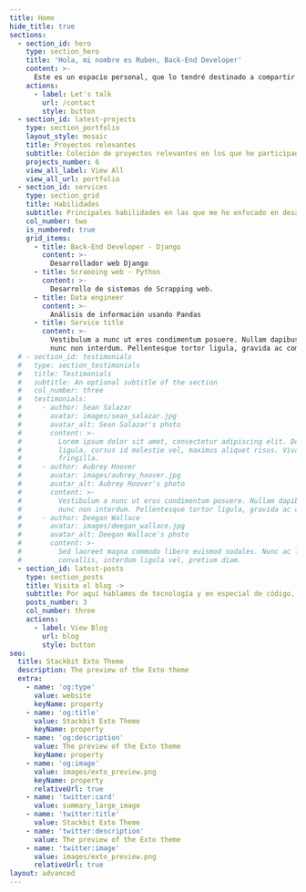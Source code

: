 ```yaml
---
title: Home
hide_title: true
sections:
  - section_id: hero
    type: section_hero
    title: 'Hola, mi nombre es Ruben, Back-End Developer'
    content: >-
      Este es un espacio personal, que lo tendré destinado a compartir los proyectos que vaya realizando, así mismo compartir mis conocimientos y nuevos aprendizajes.
    actions:
      - label: Let's talk
        url: /contact
        style: button
  - section_id: latest-projects
    type: section_portfolio
    layout_style: mosaic
    title: Proyectos relevantes
    subtitle: Coleción de proyectos relevantes en los que he participado o construido.
    projects_number: 6
    view_all_label: View All
    view_all_url: portfolio
  - section_id: services
    type: section_grid
    title: Habilidades
    subtitle: Principales habilidades en las que me he enfocado en desarrollar más a profundidad. 
    col_number: two
    is_numbered: true
    grid_items:
      - title: Back-End Developer - Django
        content: >-
          Desarrollador web Django
      - title: Scraooing web - Python
        content: >-
          Desarrollo de sistemas de Scrapping web.
      - title: Data engineer
        content: >-
          Análisis de información usando Pandas
      - title: Service title
        content: >-
          Vestibulum a nunc ut eros condimentum posuere. Nullam dapibus quis
          nunc non interdum. Pellentesque tortor ligula, gravida ac commodo eu.
  # - section_id: testimonials
  #   type: section_testimonials
  #   title: Testimonials
  #   subtitle: An optional subtitle of the section
  #   col_number: three
  #   testimonials:
  #     - author: Sean Salazar
  #       avatar: images/sean_salazar.jpg
  #       avatar_alt: Sean Salazar's photo
  #       content: >-
  #         Lorem ipsum dolor sit amet, consectetur adipiscing elit. Donec nisl
  #         ligula, cursus id molestie vel, maximus aliquet risus. Vivamus in nibh
  #         fringilla.
  #     - author: Aubrey Hoover
  #       avatar: images/aubrey_hoover.jpg
  #       avatar_alt: Aubrey Hoover's photo
  #       content: >-
  #         Vestibulum a nunc ut eros condimentum posuere. Nullam dapibus quis
  #         nunc non interdum. Pellentesque tortor ligula, gravida ac commodo eu.
  #     - author: Deegan Wallace
  #       avatar: images/deegan_wallace.jpg
  #       avatar_alt: Deegan Wallace's photo
  #       content: >-
  #         Sed laoreet magna commodo libero euismod sodales. Nunc ac libero
  #         convallis, interdum ligula vel, pretium diam.
  - section_id: latest-posts
    type: section_posts
    title: Visita el blog ->
    subtitle: Por aquí hablamos de tecnología y en especial de código, bienvenido...
    posts_number: 3
    col_number: three
    actions:
      - label: View Blog
        url: blog
        style: button
seo:
  title: Stackbit Exto Theme
  description: The preview of the Exto theme
  extra:
    - name: 'og:type'
      value: website
      keyName: property
    - name: 'og:title'
      value: Stackbit Exto Theme
      keyName: property
    - name: 'og:description'
      value: The preview of the Exto theme
      keyName: property
    - name: 'og:image'
      value: images/exto_preview.png
      keyName: property
      relativeUrl: true
    - name: 'twitter:card'
      value: summary_large_image
    - name: 'twitter:title'
      value: Stackbit Exto Theme
    - name: 'twitter:description'
      value: The preview of the Exto theme
    - name: 'twitter:image'
      value: images/exto_preview.png
      relativeUrl: true
layout: advanced
---
```

